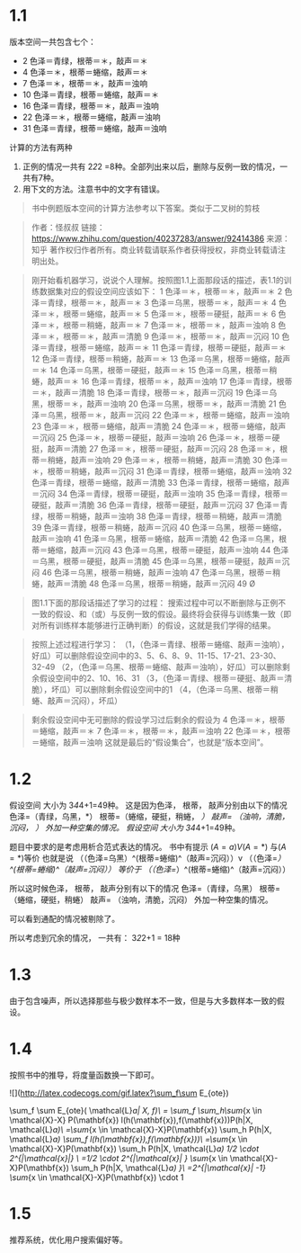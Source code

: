 # 1.1

版本空间一共包含七个：

- 2 色泽＝青绿，根蒂＝＊，敲声＝＊
- 4 色泽＝＊，根蒂＝蜷缩，敲声＝＊
- 7 色泽＝＊，根蒂＝＊，敲声＝浊响
- 10 色泽＝青绿，根蒂＝蜷缩，敲声＝＊
- 16 色泽＝青绿，根蒂＝＊，敲声＝浊响
- 22 色泽＝＊，根蒂＝蜷缩，敲声＝浊响
- 31 色泽＝青绿，根蒂＝蜷缩，敲声＝浊响

计算的方法有两种
1. 正例的情况一共有 2*2*2 =8种。全部列出来以后，删除与反例一致的情况，一共有7种。
2. 用下文的方法。注意书中的文字有错误。




>书中例题版本空间的计算方法参考以下答案。类似于二叉树的剪枝

>作者：怪叔叔
>链接：https://www.zhihu.com/question/40237283/answer/92414386
>来源：知乎
>著作权归作者所有。商业转载请联系作者获得授权，非商业转载请注明出处。

>刚开始看机器学习，说说个人理解。按照图1.1上面那段话的描述，表1.1的训练数据集对应的假设空间应该如下：
>1 色泽＝＊，根蒂＝＊，敲声＝＊
>2 色泽＝青绿，根蒂＝＊，敲声＝＊
>3 色泽＝乌黑，根蒂＝＊，敲声＝＊
>4 色泽＝＊，根蒂＝蜷缩，敲声＝＊
>5 色泽＝＊，根蒂＝硬挺，敲声＝＊
>6 色泽＝＊，根蒂＝稍蜷，敲声＝＊
>7 色泽＝＊，根蒂＝＊，敲声＝浊响
>8 色泽＝＊，根蒂＝＊，敲声＝清脆
>9 色泽＝＊，根蒂＝＊，敲声＝沉闷
>10 色泽＝青绿，根蒂＝蜷缩，敲声＝＊
>11 色泽＝青绿，根蒂＝硬挺，敲声＝＊
>12 色泽＝青绿，根蒂＝稍蜷，敲声＝＊
>13 色泽＝乌黑，根蒂＝蜷缩，敲声＝＊
>14 色泽＝乌黑，根蒂＝硬挺，敲声＝＊
>15 色泽＝乌黑，根蒂＝稍蜷，敲声＝＊
>16 色泽＝青绿，根蒂＝＊，敲声＝浊响
>17 色泽＝青绿，根蒂＝＊，敲声＝清脆
>18 色泽＝青绿，根蒂＝＊，敲声＝沉闷
>19 色泽＝乌黑，根蒂＝＊，敲声＝浊响
>20 色泽＝乌黑，根蒂＝＊，敲声＝清脆
>21 色泽＝乌黑，根蒂＝＊，敲声＝沉闷
>22 色泽＝＊，根蒂＝蜷缩，敲声＝浊响
>23 色泽＝＊，根蒂＝蜷缩，敲声＝清脆
>24 色泽＝＊，根蒂＝蜷缩，敲声＝沉闷
>25 色泽＝＊，根蒂＝硬挺，敲声＝浊响
>26 色泽＝＊，根蒂＝硬挺，敲声＝清脆
>27 色泽＝＊，根蒂＝硬挺，敲声＝沉闷
>28 色泽＝＊，根蒂＝稍蜷，敲声＝浊响
>29 色泽＝＊，根蒂＝稍蜷，敲声＝清脆
>30 色泽＝＊，根蒂＝稍蜷，敲声＝沉闷
>31 色泽＝青绿，根蒂＝蜷缩，敲声＝浊响
>32 色泽＝青绿，根蒂＝蜷缩，敲声＝清脆
>33 色泽＝青绿，根蒂＝蜷缩，敲声＝沉闷
>34 色泽＝青绿，根蒂＝硬挺，敲声＝浊响
>35 色泽＝青绿，根蒂＝硬挺，敲声＝清脆
>36 色泽＝青绿，根蒂＝硬挺，敲声＝沉闷
>37 色泽＝青绿，根蒂＝稍蜷，敲声＝浊响
>38 色泽＝青绿，根蒂＝稍蜷，敲声＝清脆
>39 色泽＝青绿，根蒂＝稍蜷，敲声＝沉闷
>40 色泽＝乌黑，根蒂＝蜷缩，敲声＝浊响
>41 色泽＝乌黑，根蒂＝蜷缩，敲声＝清脆
>42 色泽＝乌黑，根蒂＝蜷缩，敲声＝沉闷
>43 色泽＝乌黑，根蒂＝硬挺，敲声＝浊响
>44 色泽＝乌黑，根蒂＝硬挺，敲声＝清脆
>45 色泽＝乌黑，根蒂＝硬挺，敲声＝沉闷
>46 色泽＝乌黑，根蒂＝稍蜷，敲声＝浊响
>47 色泽＝乌黑，根蒂＝稍蜷，敲声＝清脆
>48 色泽＝乌黑，根蒂＝稍蜷，敲声＝沉闷
>49 Ø

>图1.1下面的那段话描述了学习的过程：
>搜索过程中可以不断删除与正例不一致的假设、和（或）与反例一致的假设。最终将会获得与训练集一致（即对所有训练样本能够进行正确判断）的假设，这就是我们学得的结果。

>按照上述过程进行学习：
>（1，（色泽＝青绿、根蒂＝蜷缩、敲声＝浊响），好瓜）可以删除假设空间中的3、5、6、8、9、11-15、17-21、23-30、32-49
>（2，（色泽＝乌黑、根蒂＝蜷缩、敲声＝浊响），好瓜）可以删除剩余假设空间中的2、10、16、31
>（3，（色泽＝青绿、根蒂＝硬挺、敲声＝清脆），坏瓜）可以删除剩余假设空间中的1
>（4，（色泽＝乌黑、根蒂＝稍蜷、敲声＝沉闷），坏瓜）

>剩余假设空间中无可删除的假设学习过后剩余的假设为
>4 色泽＝＊，根蒂＝蜷缩，敲声＝＊
>7 色泽＝＊，根蒂＝＊，敲声＝浊响
>22 色泽＝＊，根蒂＝蜷缩，敲声＝浊响
>这就是最后的“假设集合”，也就是“版本空间”。

# 1.2
假设空间 大小为 3*4*4+1=49种。
这是因为色泽， 根蒂， 敲声分别由以下的情况
色泽=（青绿，乌黑，*）
根蒂=（蜷缩，硬挺，稍蜷， *）
敲声= （浊响，清脆，沉闷， *）
外加一种空集的情况。
假设空间 大小为 3*4*4+1=49种。

题目中要求的是考虑用析合范式表达的情况。
书中有提示
$(A=a)V (A=*)$ 与$(A=*)$等价
也就是说
（（色泽=乌黑）^(根蒂=蜷缩)^（敲声=沉闷））v （（色泽=*）^(根蒂=蜷缩)^（敲声=沉闷））
等价于
（（色泽=*）^(根蒂=蜷缩)^（敲声=沉闷））

所以这时候色泽， 根蒂， 敲声分别有以下的情况
色泽=（青绿，乌黑）
根蒂=（蜷缩，硬挺，稍蜷）
敲声= （浊响，清脆，沉闷）
外加一种空集的情况。

可以看到通配的情况被剔除了。

所以考虑到冗余的情况， 一共有： 3*2*2+1 = 18种

# 1.3

由于包含噪声，所以选择那些与极少数样本不一致，但是与大多数样本一致的假设。


# 1.4
按照书中的推导，将度量函数换一下即可。

![](http://latex.codecogs.com/gif.latex?\sum_f\sum E_{ote}) 



\sum_f \sum E_{ote}( \mathcal{L}_a| X, f)\\ = \sum_f \sum_h\sum_{x \in \mathcal{X}-X} P(\mathbf{x}) l(h(\mathbf{x}),f(\mathbf{x}))P(h|X, \mathcal{L}_a)\\ =\sum_{x \in \mathcal{X}-X}P(\mathbf{x}) \sum_h P(h|X, \mathcal{L}_a) \sum_f l(h(\mathbf{x}),f(\mathbf{x}))\\ =\sum_{x \in \mathcal{X}-X}P(\mathbf{x}) \sum_h P(h|X, \mathcal{L}_a) 1/2 \cdot 2^{|\mathcal{x}|} \\ =1/2 \cdot 2^{|\mathcal{x}| } \sum_{x \in \mathcal{X}-X}P(\mathbf{x}) \sum_h P(h|X, \mathcal{L}_a) }\\ =2^{|\mathcal{x}| -1} \sum_{x \in \mathcal{X}-X}P(\mathbf{x}) \cdot 1

# 1.5
推荐系统，优化用户搜索偏好等。


